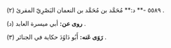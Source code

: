 ٥٥٨٩ -** د:** مُحَمَّد بن مُحَمَّد بن النعمان البَصْرِيّ المقرئ (٢) .

**روى عن:** أبي ميسرة العابد (د) .

**رَوَى عَنه:** أَبُو دَاوُدَ حكاية في الجنائر (٣) .
